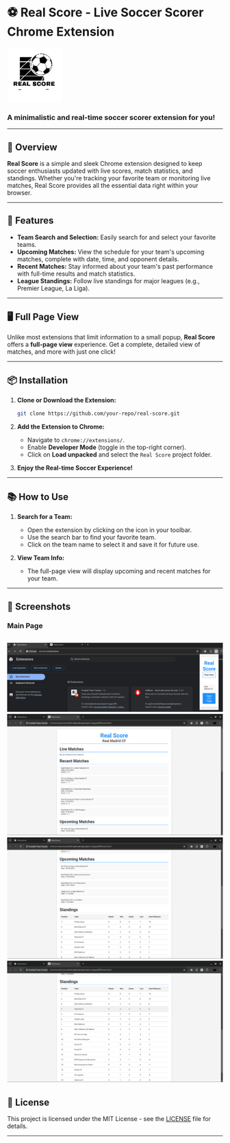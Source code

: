 # ⚽ Real Score - Live Soccer Scorer Chrome Extension

![Icon](images/icon-128.png)

### A minimalistic and real-time soccer scorer extension for you!

---

## 📖 Overview

**Real Score** is a simple and sleek Chrome extension designed to keep soccer enthusiasts updated with live scores, match statistics, and standings. Whether you're tracking your favorite team or monitoring live matches, Real Score provides all the essential data right within your browser.

---

## 🚀 Features

- **Team Search and Selection:** Easily search for and select your favorite teams.
- **Upcoming Matches:** View the schedule for your team's upcoming matches, complete with date, time, and opponent details.
- **Recent Matches:** Stay informed about your team's past performance with full-time results and match statistics.
- **League Standings:** Follow live standings for major leagues (e.g., Premier League, La Liga).
---

## 🖥 Full Page View

Unlike most extensions that limit information to a small popup, **Real Score** offers a **full-page view** experience. Get a complete, detailed view of matches, and more with just one click!

---

## 📦 Installation

1. **Clone or Download the Extension:**
    ```bash
    git clone https://github.com/your-repo/real-score.git
    ```

2. **Add the Extension to Chrome:**
   - Navigate to `chrome://extensions/`.
   - Enable **Developer Mode** (toggle in the top-right corner).
   - Click on **Load unpacked** and select the `Real Score` project folder.

3. **Enjoy the Real-time Soccer Experience!**

---

## 📚 How to Use

1. **Search for a Team:**
   - Open the extension by clicking on the icon in your toolbar.
   - Use the search bar to find your favorite team.
   - Click on the team name to select it and save it for future use.

2. **View Team Info:**
   - The full-page view will display upcoming and recent matches for your team.

---

## 📸 Screenshots

### Main Page

![Popup Window](Pictures/realscore4.png)
![Mani Page(1)](Pictures/realscore1.png)
![Main Page(2)](Pictures/realscore2.png)
![Main Page(3)](Pictures/realscore3.png)
---

## 📄 License

This project is licensed under the MIT License - see the [LICENSE](LICENSE) file for details.

---

